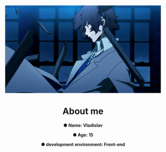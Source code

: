 <p align="center">
  <img src="https://github.com/nero-5-5/nero-5-5/blob/main/dazai-fl-640.gif" alt="animated" />
</p>


<h1 align="center">
  About me
</h1>

<h4 align="center">
● Name: Vladislav
  
● Age: 15
  
● development environment: Front-end
</h4>

